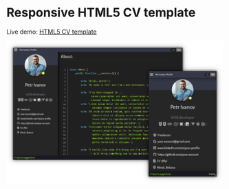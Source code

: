 # Responsive HTML5 CV template

Live demo: [HTML5 CV template](https://ma1ex.github.io/CV_template/index.html)

![Screenshot](screen.png)